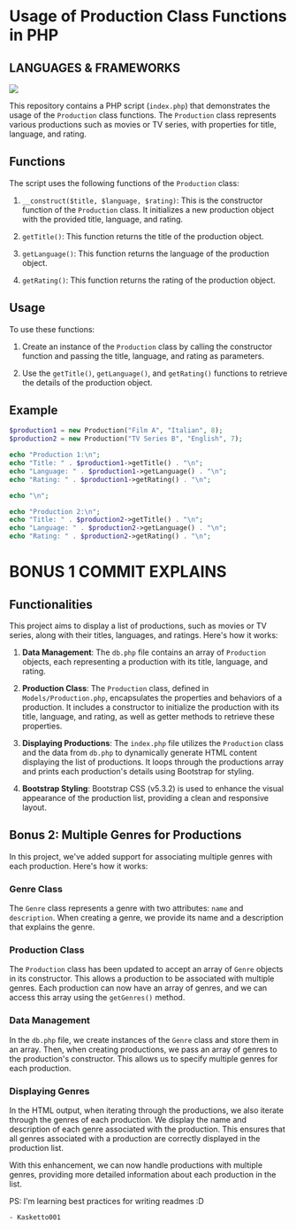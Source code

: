 # Usage of Production Class Functions in PHP


## LANGUAGES & FRAMEWORKS
<img src="https://skillicons.dev/icons?i=php,bootstrap,html" />


This repository contains a PHP script (`index.php`) that demonstrates the usage of the `Production` class functions. The `Production` class represents various productions such as movies or TV series, with properties for title, language, and rating.

## Functions

The script uses the following functions of the `Production` class:

1. `__construct($title, $language, $rating)`: This is the constructor function of the `Production` class. It initializes a new production object with the provided title, language, and rating.

2. `getTitle()`: This function returns the title of the production object.

3. `getLanguage()`: This function returns the language of the production object.

4. `getRating()`: This function returns the rating of the production object.

## Usage

To use these functions:

1. Create an instance of the `Production` class by calling the constructor function and passing the title, language, and rating as parameters.

2. Use the `getTitle()`, `getLanguage()`, and `getRating()` functions to retrieve the details of the production object.

## Example

```php
$production1 = new Production("Film A", "Italian", 8);
$production2 = new Production("TV Series B", "English", 7);

echo "Production 1:\n";
echo "Title: " . $production1->getTitle() . "\n";
echo "Language: " . $production1->getLanguage() . "\n";
echo "Rating: " . $production1->getRating() . "\n";

echo "\n";

echo "Production 2:\n";
echo "Title: " . $production2->getTitle() . "\n";
echo "Language: " . $production2->getLanguage() . "\n";
echo "Rating: " . $production2->getRating() . "\n";
```

# BONUS 1 COMMIT EXPLAINS

## Functionalities

This project aims to display a list of productions, such as movies or TV series, along with their titles, languages, and ratings. Here's how it works:

1. **Data Management**: The `db.php` file contains an array of `Production` objects, each representing a production with its title, language, and rating.

2. **Production Class**: The `Production` class, defined in `Models/Production.php`, encapsulates the properties and behaviors of a production. It includes a constructor to initialize the production with its title, language, and rating, as well as getter methods to retrieve these properties.

3. **Displaying Productions**: The `index.php` file utilizes the `Production` class and the data from `db.php` to dynamically generate HTML content displaying the list of productions. It loops through the productions array and prints each production's details using Bootstrap for styling.

4. **Bootstrap Styling**: Bootstrap CSS (v5.3.2) is used to enhance the visual appearance of the production list, providing a clean and responsive layout.


## Bonus 2: Multiple Genres for Productions

In this project, we've added support for associating multiple genres with each production. Here's how it works:

### Genre Class

The `Genre` class represents a genre with two attributes: `name` and `description`. When creating a genre, we provide its name and a description that explains the genre.

### Production Class

The `Production` class has been updated to accept an array of `Genre` objects in its constructor. This allows a production to be associated with multiple genres. Each production can now have an array of genres, and we can access this array using the `getGenres()` method.

### Data Management

In the `db.php` file, we create instances of the `Genre` class and store them in an array. Then, when creating productions, we pass an array of genres to the production's constructor. This allows us to specify multiple genres for each production.

### Displaying Genres

In the HTML output, when iterating through the productions, we also iterate through the genres of each production. We display the name and description of each genre associated with the production. This ensures that all genres associated with a production are correctly displayed in the production list.

With this enhancement, we can now handle productions with multiple genres, providing more detailed information about each production in the list.


PS: I'm learning best practices for writing readmes :D


    - Kasketto001